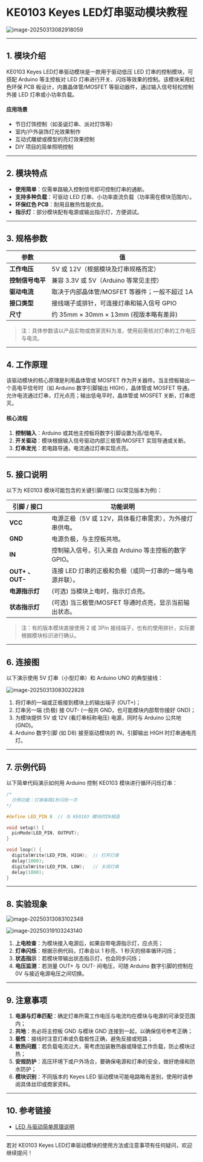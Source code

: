 # **KE0103 Keyes LED灯串驱动模块教程**

![image-20250313082918059](media/image-20250313082918059.png)

---

## **1. 模块介绍**

KE0103 Keyes LED灯串驱动模块是一款用于驱动低压 LED 灯串的控制模块，可搭配 Arduino 等主控板对 LED 灯串进行开关、闪烁等效果的控制。该模块采用红色环保 PCB 板设计，内置晶体管/MOSFET 等驱动器件，通过输入信号轻松控制外接 LED 灯串或小功率负载。

#### **应用场景**
- 节日灯饰控制（如圣诞灯串、派对灯饰等）  
- 室内/户外装饰灯光效果制作  
- 互动式雕塑或模型的亮灯效果控制  
- DIY 项目的简单照明控制  

---

## **2. 模块特点**

- **使用简单**：仅需单路输入控制信号即可控制灯串的通断。  
- **支持多种负载**：可驱动 LED 灯串、小功率直流负载（功率需在模块范围内）。  
- **环保红色 PCB**：耐用且散热性能优良。  
- **指示灯**：部分模块配有电源或输出指示灯，方便调试。  

---

## **3. 规格参数**

| 参数             | 值                                   |
|------------------|--------------------------------------|
| **工作电压**     | 5V 或 12V（根据模块及灯串规格而定）      |
| **控制信号电平** | 兼容 3.3V 或 5V（Arduino 等常见主控）    |
| **驱动电流**     | 取决于内部晶体管/MOSFET 等器件；一般不超过 1A  |
| **接口类型**     | 接线端子或排针，可连接灯串和输入信号 GPIO |
| **尺寸**         | 约 35mm × 30mm × 13mm (视版本略有差异)   |

> 注：具体参数请以产品实物或商家资料为准，使用前需核对灯串的工作电压与电流。

---

## **4. 工作原理**

该驱动模块的核心原理是利用晶体管或 MOSFET 作为开关器件。当主控板输出一个高电平信号时（如 Arduino 数字引脚输出 HIGH），晶体管或 MOSFET 导通，允许电流通过灯串，灯光点亮；输出低电平时，晶体管或 MOSFET 关断，灯串熄灭。

#### **核心流程**  
1. **控制输入**：Arduino 或其他主控板将数字引脚设置为高/低电平。  
2. **开关驱动**：模块根据输入信号驱动内部三极管/MOSFET 实现导通或关断。  
3. **灯串发光**：若电路导通，电流通过灯串实现点亮。  

---

## **5. 接口说明**

以下为 KE0103 模块可能包含的关键引脚/接口 (以常见版本为例)：

| 引脚 / 接口    | 功能说明                                                           |
|----------------|--------------------------------------------------------------------|
| **VCC**        | 电源正极（5V 或 12V，具体看灯串需求），为外接灯串供电。              |
| **GND**        | 电源负极，与主控板共地。                                           |
| **IN**         | 控制输入信号，引入来自 Arduino 等主控板的数字 GPIO。               |
| **OUT+ 、OUT-**| 连接 LED 灯串的正极和负极（或同一灯串的一端与电源并联）。            |
| **电源指示灯**   | (可选) 当模块上电时，指示灯点亮。                                 |
| **状态指示灯**   | (可选) 当三极管/MOSFET 导通时点亮，显示当前输出状态。               |

> 注：有的版本模块直接使用 2 或 3Pin 接线端子，也有的使用排针，实际要根据模块标识进行确认。

---

## **6. 连接图**

以下演示使用 5V 灯串（小型灯串）和 Arduino UNO 的典型接线：

![image-20250313083022828](media/image-20250313083022828.png)

1. 将灯串的一端或正极接到模块上的输出端子 (OUT+)；  
2. 灯串另一端 (负极) 接 OUT- (一般共 GND，也可能模块内部帮你接好 GND)；  
3. 为模块提供 5V 或 12V (看灯串标称电压) 电源，同时与 Arduino 公共地 (GND)。  
4. Arduino 数字引脚 (如 D8) 接至驱动模块的 IN，引脚输出 HIGH 时灯串通电亮灯。

---

## **7. 示例代码**

以下简单代码演示如何用 Arduino 控制 KE0103 模块进行循环闪烁灯串：

```cpp
/*
  示例功能：灯串每隔1秒闪烁一次
*/

#define LED_PIN 8  // 与 KE0103 模块的IN相连

void setup() {
  pinMode(LED_PIN, OUTPUT);
}

void loop() {
  digitalWrite(LED_PIN, HIGH);  // 打开灯串
  delay(1000);
  digitalWrite(LED_PIN, LOW);   // 关闭灯串
  delay(1000);
}
```

---

## **8. 实验现象**

![image-20250313083102348](media/image-20250313083102348.png)

![image-20250319103243140](media/image-20250319103243140.png)

1. **上电检查**：为模块接入电源后，如果自带电源指示灯，应点亮；  
2. **灯串闪烁**：根据示例代码，灯串会以 1 秒亮、1 秒灭的频率循环闪烁；  
3. **状态指示**：若模块带输出状态指示灯，也会同步闪烁；  
4. **电压监测**：若测量 OUT+ 与 OUT- 间电压，可随 Arduino 数字引脚的控制在 0V 与接近电源电压之间切换。

---

## **9. 注意事项**

1. **电源与灯串匹配**：确定灯串所需工作电压与电流均在模块与电源的可承受范围内；  
2. **共地**：务必将主控板 GND 与模块 GND 连接到一起，以确保信号参考正确；  
3. **极性**：接线时注意灯串或负载极性正确，避免反接或短路；  
4. **散热问题**：若负载电流过大，需考虑加装散热器或降低工作负载，防止模块过热；  
5. **安规防护**：高压环境下或户外场合，要确保电源和灯串的安全，做好绝缘和防水防护；  
6. **模块识别**：不同版本的 Keyes LED 驱动模块可能电路略有差别，使用时请参阅具体丝印或商家资料。  

---

## **10. 参考链接**

- [LED 与驱动简单原理说明](https://www.electronics-tutorials.ws/)  

---

若对 KE0103 Keyes LED灯串驱动模块的使用方法或注意事项有任何疑问，欢迎继续提问！

